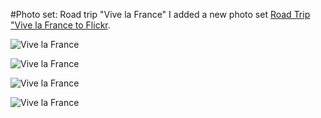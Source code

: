 #Photo set: Road trip "Vive la France"
I added a new photo set [Road Trip "Vive la France to Flickr](https://www.flickr.com/photos/tobiashenn/sets/72157644887529977/).

![](https://farm3.staticflickr.com/2916/14478134332_d5f4105840_b.jpg "Vive la France")

![](https://farm4.staticflickr.com/3925/14478246504_7c452d9d60_b.jpg "Vive la France")

![](https://farm6.staticflickr.com/5585/14479373005_e2d00a1833_b.jpg "Vive la France")

![](https://farm4.staticflickr.com/3880/14479360185_a674d7df56_b.jpg "Vive la France")